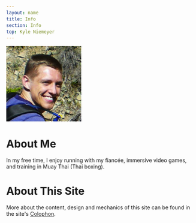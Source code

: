 ```yaml
---
layout: name
title: Info
section: Info
top: Kyle Niemeyer
---
```


<img class='inset right' src='/images/kyle-niemeyer_face.png' title='Kyle Niemeyer' alt='Photo of Kyle Niemeyer' width='200px' />

About Me
========

In my free time, I enjoy running with my fiancée, immersive video games, and training in Muay Thai (Thai boxing).

About This Site
===============

More about the content, design and mechanics of this site can be found in the site's [Colophon](/info/site.html).